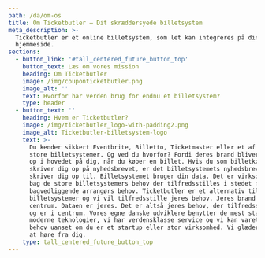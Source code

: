 ```yaml
---
path: /da/om-os
title: Om Ticketbutler – Dit skræddersyede billetsystem
meta_description: >-
  Ticketbutler er et online billetsystem, som let kan integreres på din egen
  hjemmeside. 
sections:
  - button_link: '#tall_centered_future_button_top'
    button_text: Læs om vores mission
    heading: Om Ticketbutler
    image: /img/couponticketbutler.png
    image_alt: ''
    text: Hvorfor har verden brug for endnu et billetsystem?
    type: header
  - button_text: ''
    heading: Hvem er Ticketbutler?
    image: /img/ticketbutler_logo-with-padding2.png
    image_alt: Ticketbutler-billetsystem-logo
    text: >-
      Du kender sikkert Eventbrite, Billetto, Ticketmaster eller et af de andre
      store billetsystemer. Og ved du hvorfor? Fordi deres brand bliver smasket
      op i hovedet på dig, når du køber en billet. Hvis du som billetkøber
      skriver dig op på nyhedsbrevet, er det billetsystemets nyhedsbrev, du
      skriver dig op til. Billetsystemet bruger din data. Det er virksomhederne
      bag de store billetsystemers behov der tilfredsstilles i stedet for den
      bagvedliggende arrangørs behov. Ticketbutler er et alternativ til de store
      billetsystemer og vi vil tilfredsstille jeres behov. Jeres brand sættes i
      centrum. Dataen er jeres. Det er altså jeres behov, der tilfredsstilles
      og er i centrum. Vores egne danske udviklere benytter de mest stabile og
      moderne teknologier, vi har verdensklasse service og vi kan varetage dine
      behov uanset om du er et startup eller stor virksomhed. Vi glæder os til
      at høre fra dig.
    type: tall_centered_future_button_top
---
```


